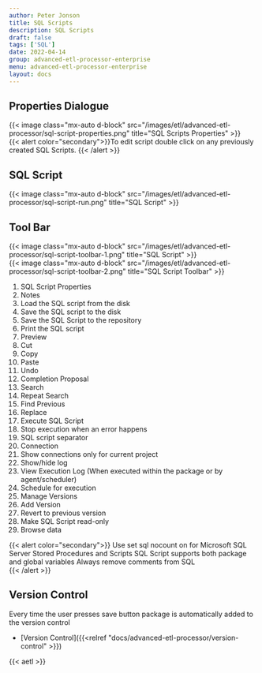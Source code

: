 ```yaml
---
author: Peter Jonson
title: SQL Scripts
description: SQL Scripts
draft: false
tags: ['SQL']
date: 2022-04-14
group: advanced-etl-processor-enterprise
menu: advanced-etl-processor-enterprise
layout: docs
---
```


## Properties Dialogue

{{< image class="mx-auto d-block"  src="/images/etl/advanced-etl-processor/sql-script-properties.png" title="SQL Scripts Properties" >}}
\
{{< alert color="secondary">}}To edit script double click on any previously created SQL Scripts.
{{< /alert >}}

## SQL Script

{{< image class="mx-auto d-block"  src="/images/etl/advanced-etl-processor/sql-script-run.png" title="SQL Script" >}}

## Tool Bar

{{< image class="mx-auto d-block"  src="/images/etl/advanced-etl-processor/sql-script-toolbar-1.png" title="SQL Script" >}}
\
{{< image class="mx-auto d-block"  src="/images/etl/advanced-etl-processor/sql-script-toolbar-2.png" title="SQL Script Toolbar" >}}

1. SQL Script Properties
1. Notes
1. Load the SQL script from the disk
1. Save the SQL script to the disk
1. Save the SQL Script to the repository
1. Print the SQL script
1. Preview
1. Cut
1. Copy
1. Paste
1. Undo
1. Completion Proposal
1. Search
1. Repeat Search
1. Find Previous
1. Replace
1. Execute SQL Script
1. Stop execution when an error happens
1. SQL script separator
1. Connection
1. Show connections only for current project
1. Show/hide log
1. View Execution Log (When executed within the package or by agent/scheduler)
1. Schedule for execution
1. Manage Versions
1. Add Version
1. Revert to previous version
1. Make SQL Script read-only
1. Browse data

{{< alert color="secondary">}}
Use set sql nocount on for Microsoft SQL Server Stored Procedures and Scripts
SQL Script supports both package and global variables
Always remove comments from SQL  
{{< /alert >}}

## Version Control

Every time the user presses save button package is automatically added to the version control

- [Version Control]({{<relref "docs/advanced-etl-processor/version-control" >}})

{{< aetl >}}
